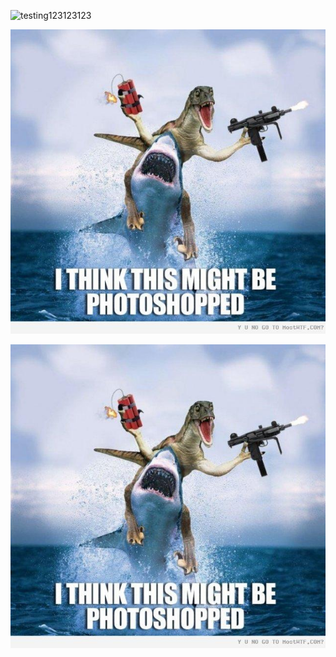 ![testing123123123](http://s5.favim.com/orig/53/cool-funny-haha-lol-Favim.com-495079.jpg)

<a href="/images/testing123123123.jpg" rel="some text"><img src="/images/testing123123123.jpg" alt="" /></a>

<a href="testing123123123.jpg" rel="some text"><img src="/images/testing123123123.jpg" alt="" /></a>

<a href="/images/testing123123123.jpg" rel="some text"><img src="testing123123123.jpg" alt="" /></a>

<a href="testing123123123.jpg" rel="some text"><img src="testing123123123.jpg" alt="" /></a>